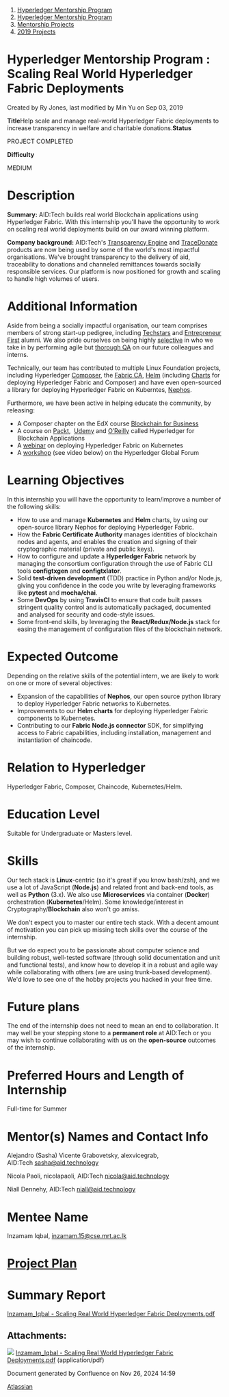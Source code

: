 1. [Hyperledger Mentorship Program](index.html)
2. [Hyperledger Mentorship Program](Hyperledger-Mentorship-Program_21954571.html)
3. [Mentorship Projects](Mentorship-Projects_21954604.html)
4. [2019 Projects](2019-Projects_21954613.html)

# Hyperledger Mentorship Program : Scaling Real World Hyperledger Fabric Deployments

Created by Ry Jones, last modified by Min Yu on Sep 03, 2019

**Title**Help scale and manage real-world Hyperledger Fabric deployments to increase transparency in welfare and charitable donations.**Status**

PROJECT COMPLETED

**Difficulty**

MEDIUM  

# Description

**Summary:** AID:Tech builds real world Blockchain applications using Hyperledger Fabric. With this internship you'll have the opportunity to work on scaling real world deployments build on our award winning platform.

**Company background:** AID:Tech's [Transparency Engine](https://www.transparencyengine.com) and [TraceDonate](https://www.tracedonate.com) products are now being used by some of the world's most impactful organisations. We've brought transparency to the delivery of aid, traceability to donations and channeled remittances towards socially responsible services. Our platform is now positioned for growth and scaling to handle high volumes of users.

# Additional Information

Aside from being a socially impactful organisation, our team comprises members of strong start-up pedigree, including [Techstars](http://www.techstars.com/) and [Entrepreneur First](https://www.joinef.com/) alumni. We also pride ourselves on being highly [selective](https://medium.com/aid-tech/talent-nay-missionary-acquisition-d30d779614cb) in who we take in by performing agile but [thorough QA](https://medium.com/aid-tech/a-tisket-a-task-et-5528c19f77b1) on our future colleagues and interns.

Technically, our team has contributed to multiple Linux Foundation projects, including Hyperledger [Composer](https://github.com/hyperledger/composer/pulls?q=is%3Apr%20author%3Anicolapaoli%20is%3Aclosed), the [Fabric CA](https://github.com/aidtechnology/homebrew-fabric-ca), [Helm](https://github.com/helm/charts/pulls?q=is%3Apr%20author%3Aalexvicegrab%20is%3Aclosed) (including [Charts](https://hub.kubeapps.com/charts?q=hyperledger) for deploying Hyperledger Fabric and Composer) and have even open-sourced a library for deploying Hyperledger Fabric on Kuberntes, [Nephos](https://github.com/aidtechnology/nephos).

Furthermore, we have been active in helping educate the community, by releasing:

- A Composer chapter on the EdX course [Blockchain for Business](https://www.edx.org/course/blockchain-business-introduction-linuxfoundationx-lfs171x-0)
- A course on [Packt](https://www.packtpub.com/application-development/hyperledger-blockchain-applications-video),  [Udemy](https://www.udemy.com/hyperledger-for-blockchain-applications/) and [O’Reilly](https://www.oreilly.com/library/view/hyperledger-for-blockchain/9781789131963/) called Hyperledger for Blockchain Applications
- A [webinar](https://www.hyperledger.org/blog/2018/11/08/deploying-hyperledger-fabric-on-kubernetes) on deploying Hyperledger Fabric on Kubernetes
- A [workshop](https://hgf18.sched.com/event/b76c86de07c3bcaa094a8b149470e0e7) (see video below) on the Hyperledger Global Forum

# Learning Objectives

In this internship you will have the opportunity to learn/improve a number of the following skills:

- How to use and manage **Kubernetes** and **Helm** charts, by using our open-source library Nephos for deploying Hyperledger Fabric.
- How the **Fabric Certificate Authority** manages identities of blockchain nodes and agents, and enables the creation and signing of their cryptographic material (private and public keys).
- How to configure and update a **Hyperledger Fabric** network by managing the consortium configuration through the use of Fabric CLI tools **configtxgen** and **configtxlator**.
- Solid **test-driven development** (TDD) practice in Python and/or Node.js, giving you confidence in the code you write by leveraging frameworks like **pytest** and **mocha/chai**.
- Some **DevOps** by using **TravisCI** to ensure that code built passes stringent quality control and is automatically packaged, documented and analysed for security and code-style issues.
- Some front-end skills, by leveraging the **React/Redux/Node.js** stack for easing the management of configuration files of the blockchain network.

# Expected Outcome

Depending on the relative skills of the potential intern, we are likely to work on one or more of several objectives:

- Expansion of the capabilities of **Nephos**, our open source python library to deploy Hyperledger Fabric networks to Kubernetes.
- Improvements to our **Helm charts** for deploying Hyperledger Fabric components to Kubernetes.
- Contributing to our **Fabric Node.js connector** SDK, for simplifying access to Fabric capabilities, including installation, management and instantiation of chaincode.

# Relation to Hyperledger

Hyperledger Fabric, Composer, Chaincode, Kubernetes/Helm.

# Education Level

Suitable for Undergraduate or Masters level.

# Skills

Our tech stack is **Linux**-centric (so it's great if you know bash/zsh), and we use a lot of JavaScript (**Node.js**) and related front and back-end tools, as well as **Python** (3.x). We also use **Microservices** via container (**Docker**) orchestration (**Kubernetes**/Helm). Some knowledge/interest in Cryptography/**Blockchain** also won't go amiss.

We don't expect you to master our entire tech stack. With a decent amount of motivation you can pick up missing tech skills over the course of the internship.

But we do expect you to be passionate about computer science and building robust, well-tested software (through solid documentation and unit and functional tests), and know how to develop it in a robust and agile way while collaborating with others (we are using trunk-based development). We'd love to see one of the hobby projects you hacked in your free time.

# Future plans

The end of the internship does not need to mean an end to collaboration. It may well be your stepping stone to a **permanent role** at AID:Tech or you may wish to continue collaborating with us on the **open-source** outcomes of the internship.

# Preferred Hours and Length of Internship

Full-time for Summer

# Mentor(s) Names and Contact Info

Alejandro (Sasha) Vicente Grabovetsky, alexvicegrab, AID:Tech [sasha@aid.techno](mailto:sasha@aid.techno)[logy](mailto:sasha@aid.technology) 

Nicola Paoli, nicolapaoli, AID:Tech [nicola@aid.techno](mailto:nicola@aid.techno)[logy](mailto:nicola@aid.technology)

Niall Dennehy, AID:Tech [niall@aid.techno](mailto:niall@aid.techno)[logy](mailto:niall@aid.technology)

# Mentee Name

Inzamam Iqbal, [inzamam.15@cse.mrt.ac.lk](mailto:inzamam.15@cse.mrt.ac.lk)

# [Project Plan](Project-Plan---Scaling-Real-World-Hyperledger-Fabric-Deployments_21955973.html)

# Summary Report

[Inzamam\_Iqbal - Scaling Real World Hyperledger Fabric Deployments.pdf](attachments/21954595/21963053.pdf)

## Attachments:

![](images/icons/bullet_blue.gif) [Inzamam\_Iqbal - Scaling Real World Hyperledger Fabric Deployments.pdf](attachments/21954595/21963053.pdf) (application/pdf)

Document generated by Confluence on Nov 26, 2024 14:59

[Atlassian](http://www.atlassian.com/)
